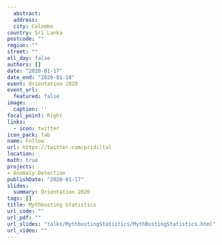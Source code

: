 ```yaml
---
  abstract: 
  address:
  city: Colombo
country: Sri Lanka
postcode: ""
region: ""
street: ""
all_day: false
authors: []
date: "2020-01-17"
date_end: "2020-01-18"
event: Orientation 2020
event_url: 
  featured: false
image:
  caption: ''
focal_point: Right
links:
  - icon: twitter
icon_pack: fab
name: Follow
url: https://twitter.com/pridiltal
location: 
math: true
projects:
- Anomaly Detection
publishDate: "2020-01-17"
slides: 
  summary: Orientation 2020
tags: []
title: Mythbusting Statistics
url_code: ""
url_pdf: ""
url_slides: "talks/MythbustingStatistics/MythBustingStatistics.html" 
url_video: ""
---
```

  
  
  